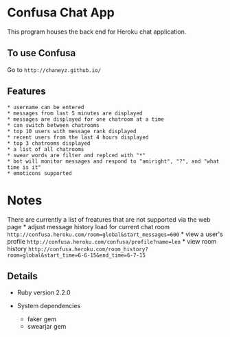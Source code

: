 # Confusa Chat App

  This program houses the back end for Heroku chat application.

## To use Confusa

  Go to  `http://chaneyz.github.io/`

## Features
    * username can be entered
    * messages from last 5 minutes are displayed
    * messages are displayed for one chatroom at a time
    * can switch between chatrooms
    * top 10 users with message rank displayed
    * recent users from the last 4 hours displayed
    * top 3 chatrooms displayed
    * a list of all chatrooms
    * swear words are filter and replced with "*"
    * bot will monitor messages and respond to "amiright", "?", and "what time is it"
    * emoticons supported

# Notes
  There are currently a list of freatures that are not supported via the web page
    * adjust message history load for current chat room `http://confusa.heroku.com/room=global&start_messages=600`
    * view a user's profile `http://confusa.heroku.com/confusa/profile?name=leo`
    * view room history `http://confusa.heroku.com/room_history?room=global&start_time=6-6-15&end_time=6-7-15`

## Details

* Ruby version 2.2.0

* System dependencies
  * faker gem
  * swearjar gem

